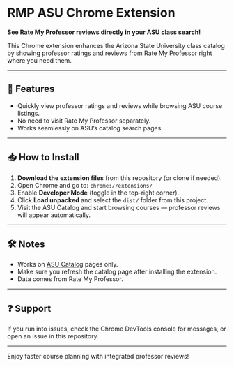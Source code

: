 # RMP ASU Chrome Extension

**See Rate My Professor reviews directly in your ASU class search!**  

This Chrome extension enhances the Arizona State University class catalog by showing professor ratings and reviews from Rate My Professor right where you need them.

---

## 🌟 Features
- Quickly view professor ratings and reviews while browsing ASU course listings.  
- No need to visit Rate My Professor separately.  
- Works seamlessly on ASU’s catalog search pages.

---

## 📥 How to Install
1. **Download the extension files** from this repository (or clone if needed).  
2. Open Chrome and go to: `chrome://extensions/`  
3. Enable **Developer Mode** (toggle in the top-right corner).  
4. Click **Load unpacked** and select the `dist/` folder from this project.  
5. Visit the ASU Catalog and start browsing courses — professor reviews will appear automatically.

---

## 🛠️ Notes
- Works on [ASU Catalog](https://catalog.apps.asu.edu/) pages only.  
- Make sure you refresh the catalog page after installing the extension.  
- Data comes from Rate My Professor.

---

## ❓ Support
If you run into issues, check the Chrome DevTools console for messages, or open an issue in this repository.

---

Enjoy faster course planning with integrated professor reviews!
